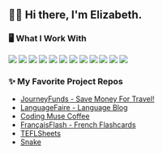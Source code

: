 ## 👋🏽 Hi there, I'm Elizabeth.

### 🖥️ What I Work With
<img src="https://img.shields.io/badge/React-20232A?style=for-the-badge&logo=react&logoColor=61DAFB"> <img src="https://img.shields.io/badge/angular-%23DD0031.svg?style=for-the-badge&logo=angular&logoColor=white"> <img src="https://img.shields.io/badge/typescript-%23007ACC.svg?style=for-the-badge&logo=typescript&logoColor=white"> <img src="https://img.shields.io/badge/JavaScript-F7DF1E?style=for-the-badge&logo=javascript&logoColor=black"> <img src="https://img.shields.io/badge/Node.js-43853D?style=for-the-badge&logo=node.js&logoColor=white"> <img src="https://img.shields.io/badge/Express-000000?style=for-the-badge&logo=express&logoColor=90ee90"> <img src="https://img.shields.io/badge/PostgreSQL-2F6792?style=for-the-badge&logo=postgresql&logoColor=white"> <img src="https://img.shields.io/badge/MongoDB-4EA94B?style=for-the-badge&logo=mongodb&logoColor=white"> <img src="https://img.shields.io/badge/Material%20UI-007FFF?style=for-the-badge&logo=mui&logoColor=white"> <img src="https://img.shields.io/badge/Chakra--UI-319795?style=for-the-badge&logo=chakra-ui&logoColor=white"> <img src="https://img.shields.io/badge/HTML5-E34F26?style=for-the-badge&logo=html5&logoColor=white"> <img src="https://img.shields.io/badge/CSS3-1572B6?style=for-the-badge&logo=css3&logoColor=white">

### ✨ My Favorite Project Repos
* <a href="https://github.com/CodingCashew/journey-funds-save-money-for-travel" rel="noreferrer" target="_blank">JourneyFunds - Save Money For Travel!</a>
* <a href="https://github.com/CodingCashew/language-faire-language-blog" rel="noreferrer" target="_blank">LanguageFaire - Language Blog</a>
* <a href="https://github.com/CodingCashew/coding-muse-coffee" rel="noreferrer" target="_blank">Coding Muse Coffee</a>
* <a href="https://github.com/CodingCashew/francais-flash" rel="noreferrer" target="_blank">FrançaisFlash - French Flashcards</a>
* <a href="https://github.com/CodingCashew/tefl-sheets" rel="noreferrer" target="_blank">TEFLSheets</a>
* <a href="https://github.com/CodingCashew/Snake" rel="noreferrer" target="_blank">Snake</a>
